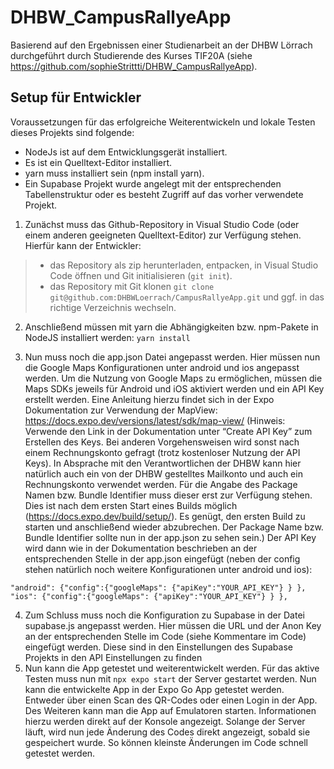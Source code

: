 # DHBW_CampusRallyeApp

Basierend auf den Ergebnissen einer Studienarbeit an der DHBW Lörrach durchgeführt 
durch Studierende des Kurses TIF20A (siehe https://github.com/sophieStrittti/DHBW_CampusRallyeApp).

## Setup für Entwickler
Voraussetzungen für das erfolgreiche Weiterentwickeln und lokale Testen dieses Projekts sind folgende:
- NodeJs ist auf dem Entwicklungsgerät installiert.
- Es ist ein Quelltext-Editor installiert.
- yarn muss installiert sein (npm install yarn).
- Ein Supabase Projekt wurde angelegt mit der entsprechenden Tabellenstruktur oder es besteht Zugriff auf das vorher verwendete Projekt.

1. Zunächst muss das Github-Repository in Visual Studio Code (oder einem anderen geeigneten Quelltext-Editor) zur Verfügung stehen. Hierfür kann der Entwickler:
> - das Repository als zip herunterladen, entpacken, in Visual Studio Code öffnen und Git initialisieren (`git init`).
> - das Repository mit Git klonen 
`git clone git@github.com:DHBWLoerrach/CampusRallyeApp.git` 
und ggf. in das richtige Verzeichnis wechseln.

2. Anschließend müssen mit yarn die Abhängigkeiten bzw. npm-Pakete in NodeJS installiert werden: 
`yarn install`

3. Nun muss noch die app.json Datei angepasst werden. Hier müssen nun die Google Maps Konfigurationen unter android und ios angepasst werden. Um die Nutzung von Google Maps zu ermöglichen, müssen die Maps SDKs jeweils für Android und iOS aktiviert werden und ein API Key erstellt werden. Eine Anleitung hierzu findet sich in der Expo Dokumentation zur Verwendung der MapView: https://docs.expo.dev/versions/latest/sdk/map-view/ (Hinweis: Verwende den Link in der Dokumentation unter “Create API Key” zum Erstellen des Keys. Bei anderen Vorgehensweisen wird sonst nach einem Rechnungskonto gefragt (trotz kostenloser Nutzung der API Keys). In Absprache mit den Verantwortlichen der DHBW kann hier natürlich auch ein von der DHBW gestelltes Mailkonto und auch ein Rechnungskonto verwendet werden. Für die Angabe des Package Namen bzw. Bundle Identifier muss dieser erst zur Verfügung stehen. Dies ist nach dem ersten Start eines Builds möglich (https://docs.expo.dev/build/setup/). Es genügt, den ersten Build zu starten und anschließend wieder abzubrechen. Der Package Name bzw. Bundle Identifier sollte nun in der app.json zu sehen sein.)
Der API Key wird dann wie in der Dokumentation beschrieben an der entsprechenden Stelle in der app.json eingefügt (neben der config stehen natürlich noch weitere Konfigurationen unter android und ios):

`"android": {"config":{"googleMaps": {"apiKey":"YOUR_API_KEY"} } },
"ios": {"config":{"googleMaps": {"apiKey":"YOUR_API_KEY"} } },`

4. Zum Schluss muss noch die Konfiguration zu Supabase in der Datei supabase.js angepasst werden. Hier müssen die URL und der Anon Key an der entsprechenden Stelle im Code (siehe Kommentare im Code) eingefügt werden. Diese sind in den Einstellungen des Supabase Projekts in den API Einstellungen zu finden
5. Nun kann die App getestet und weiterentwickelt werden. Für das aktive Testen muss nun mit `npx expo start` der Server gestartet werden. Nun kann die entwickelte App in der Expo Go App getestet werden. Entweder über einen Scan des QR-Codes oder einen Login in der App. Des Weiteren kann man die App auf Emulatoren starten. Informationen hierzu werden direkt auf der Konsole angezeigt.
Solange der Server läuft, wird nun jede Änderung des Codes direkt angezeigt, sobald sie gespeichert wurde. So können kleinste Änderungen im Code schnell getestet werden.

